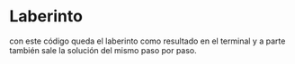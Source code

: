 # Laberinto

con este código queda el laberinto como resultado en el terminal y a parte también sale la solución del mismo paso por paso.
